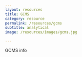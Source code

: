 ```yaml
---
layout: resources
title: GCMS
category: resource
permalink: /resources/gcms
subtitle: analytical
image: /resources/images/gcms.jpg

---
```


GCMS info

